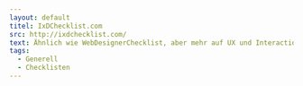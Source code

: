 ```yaml
---
layout: default
titel: IxDChecklist.com
src: http://ixdchecklist.com/
text: Ähnlich wie WebDesignerChecklist, aber mehr auf UX und Interaction Design bezogen. Auch deutlich näher am Projekt.
tags:
  - Generell
  - Checklisten
---
```

